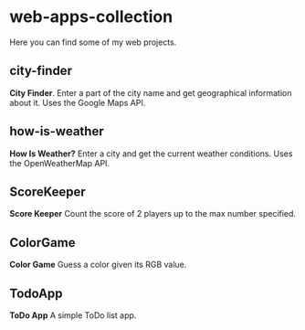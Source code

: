 # web-apps-collection

Here you can find some of my web projects.

<h2>city-finder</h2> <b>City Finder</b>. Enter a part of the city name and get geographical information about it. Uses the Google Maps API.

<h2>how-is-weather</h2> <b>How Is Weather?</b> Enter a city and get the current weather conditions. Uses the OpenWeatherMap API.

<h2>ScoreKeeper</h2> <b>Score Keeper</b> Count the score of 2 players up to the max number specified.

<h2>ColorGame</h2> <b>Color Game</b> Guess a color given its RGB value.

<h2>TodoApp</h2> <b>ToDo App</b> A simple ToDo list app.
